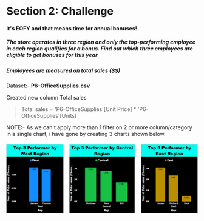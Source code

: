 # Section 2: Challenge

#### It's EOFY and that means time for annual bonuses!

##### The store operates in three region and only the top-performing employee in each region qualifies for a bonus. Find out which three employees are eligible to get bonuses for this year

##### Employees are measured on total sales ($$)

Dataset:- **P6-OfficeSupplies.csv**

Created new column Total sales

> Total sales = 'P6-OfficeSupplies'[Unit Price] * 'P6-OfficeSupplies'[Units]

NOTE:- As we can't apply more than 1 filter on 2 or more column/category in a single chart, i have gone by creating 3 charts shown below.

![images](../../../images/challenge_1.jpg)